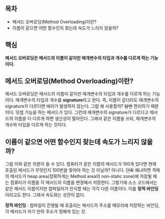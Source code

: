## 목차
- 메서드 오버로딩(Method Overloading)이란?
- 이름이 같으면 어떤 함수인지 찾는데 속도가 느리지 않을까?
## 핵심
**메서드 오버로딩은 메서드의 이름이 같지만 매개변수의 타입과 개수를 다르게 하는 기능이다.**

## 메서드 오버로딩(Method Overloading)이란?
메서드 오버로딩은 메서드의 이름이 같지만 매개변수의 타입과 개수를 다르게 하는 기능이다. 매개변수의 타입과 개수를 **signature**라고 한다. 즉, 이름이 같더라도 매개변수의 signature가 다르다면 에러가 발생하지 않는다. 그럼 왜 사용할까? ~~당연~~ 편리하기 때문이다. 덧셈 기능을 하는 메서드가 있다. 그런데 매개변수의 signature가 다르다고 메서드의 이름을 다 다르게 하면 생산성이 떨어진다. 그래서 같은 이름을 쓰되, 매개변수의 개수와 타입을 다르게 하는 것이다.

## 이름이 같으면 어떤 함수인지 찾는데 속도가 느리지 않을까?
그럼 이와 같은 의문이 들 수 있다. 컴퓨터가 같은 이름의 메서드가 100개 있다면 현재 호출된 메서드가 무엇인지 100번을 찾아야 하는 것 아닐까? 아니다. ~~단호~~ 왜냐하면 객체의 메서드가 heap area(정확하게는 Method area의 non-static zone)에 저장될 때는 컴퓨터가 이름을 각 메서드의 이름을 변경해서 저장한다. 그렇기에 소스 코드에서는 같은 메서드 이름이지만 컴파일러가 인식할 때는 각각 다른 이름이다. 이를 **정적 바인딩**이라고도 한다. 그래서 속도와는 상관이 없다.

**정적 바인딩** : 컴파일이 진행될 때 호출되는 메서드의 주소를 메모리에 저장하는 바인딩, 각 메서드가 자기 만의 주소가 정해져 있는 것.